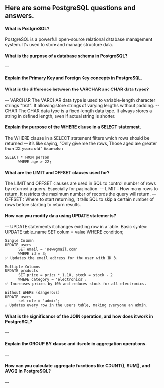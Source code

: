 ## Here are some PostgreSQL questions and answers.

#### What is PostgreSQL?
PostgreSQL is a powerfull open-source relational database management system. It's used to store and manage structure data.

#### What is the purpose of a database schema in PostgreSQL?
--
#### Explain the Primary Key and Foreign Key concepts in PostgreSQL.


#### What is the difference between the VARCHAR and CHAR data types?
-- VARCHAR
The VARCHAR data type is used to variable-length character strings "text". It allowing store strings of varying lengths without padding.
-- CHAR
The CHAR data type is a fixed-length data type. It always stores a string in defined length, even if actual string is shorter.

#### Explain the purpose of the WHERE clause in a SELECT statement.
The WHERE clause in a SELECT statement filters which rows should be returned — it’s like saying, “Only give me the rows, Those aged are greater than 22 years old”
Example :
```
SELECT * FROM person
      WHERE age > 22;
```

#### What are the LIMIT and OFFSET clauses used for?
The LIMIT and OFFSET clauses are used in SQL to control number of rows by returned a query. Especially for pagination.
-- LIMIT : How many rows to return, It restricts the maximum number of records the query will return.
-- OFFSET : Where to start returning, It tells SQL to skip a certain number of rows before starting to return results.

#### How can you modify data using UPDATE statements?
-- UPDATE statements it changes existing row in a table.
Basic syntex:
UPDATE table_name
SET colum = value
WHERE condition;

```
Single Column
UPDATE users
      SET email = 'new@gmail.com'
      WHERE id = 3;
✅ Updates the email address for the user with ID 3.

Multiple Columns
UPDATE products
      SET price = price * 1.10, stock = stock - 2
      WHERE category = 'electronics'; 
✅ Increases prices by 10% and reduces stock for all electronics.

Without WHERE (dangerous)
UPDATE users
      set role = 'admin';
⚠️ Updates every row in the users table, making everyone an admin.

```

#### What is the significance of the JOIN operation, and how does it work in PostgreSQL?
--
#### Explain the GROUP BY clause and its role in aggregation operations.
--
#### How can you calculate aggregate functions like COUNT(), SUM(), and AVG() in PostgreSQL?
--
